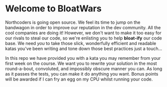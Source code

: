 # Welcome to BloatWars

Northcoders is going open source. We feel its time to jump on the bandwagon in order to improve our reputation in the dev community. All the cool companies are doing it! However, we don't want to make it too easy for our rivals to steal our code, so we're enlisting you to help **bloat-ify** our code base. We need _you_ to take those slick, wonderfully efficient and readable katas you've been writing and tone down those best practices just a touch...

In this repo we have provided you with a kata you may remember from your first week on the course. We want you to rewrite your solution in the most round-a-bout, convoluted, and impossibly obscure manner you can. As long as it passes the tests, you can make it do anything you want. Bonus points will be awarded if I can fry an egg on my CPU whilst running your code.
